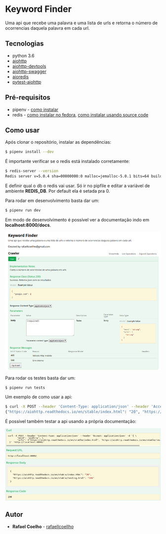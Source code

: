 # Keyword Finder 

Uma api que recebe uma palavra e uma lista de urls e retorna o número de ocorrencias daquela palavra em cada url.

## Tecnologias 

* python 3.6
* [aiohttp](https://aiohttp.readthedocs.io/en/stable/index.html)
* [aiohttp-devtools](https://github.com/aio-libs/aiohttp-devtools)
* [aiohttp-swagger](https://github.com/cr0hn/aiohttp-swagger)
* [aioredis](https://github.com/aio-libs/aioredis/)
* [pytest-aiohttp](https://github.com/aio-libs/pytest-aiohttp/)

## Pré-requisitos

* pipenv - [como instalar](https://pipenv.readthedocs.io/en/latest/install/#installing-pipenv)
* redis - [como instalar no fedora](https://computingforgeeks.com/how-to-install-redis-on-fedora-29-fedora-28/), [como instalar usando source code](https://redis.io/download)
 
## Como usar

Após clonar o repositório, instalar as dependências:

```bash
$ pipenv install --dev
```

É importante verificar se o redis está instalado corretamente:

```bash
$ redis-server --version
Redis server v=5.0.4 sha=00000000:0 malloc=jemalloc-5.0.1 bits=64 build=dffd4a7a8e0cd2aa
```

E definir qual o db o redis vai usar. Só ir no pipfile e editar a variável de ambiente __REDIS_DB__. Por default ela é setada pra 0. 

Para rodar em desenvolvimento basta dar um: 

```bash
$ pipenv run dev
```

Em modo de desenvolvimento é possível ver a documentação indo em __localhost:8000/docs__. 

<p align="center">
	<a href="">
		<img alt="docs" src="docs/imgs/01.png" width="600px">
	</a>
</p>

Para rodar os testes basta dar um:

```bash
$ pipenv run tests
```

Um exemplo de como usar a api: 

```bash
$ curl -X POST --header 'Content-Type: application/json' --header 'Accept: application/json' -d '{"word": "aiohttp", "urls": ["https://aiohttp.readthedocs.io/en/stable/index.html", "https://aiohttp.readthedocs.io/en/stable/testing.html"]}' 'http://localhost:8000/'
{"https://aiohttp.readthedocs.io/en/stable/index.html": "20", "https://aiohttp.readthedocs.io/en/stable/testing.html": "109"}
```

É possível também testar a api usando a própria documentação:

<p align="center">
	<a href="">
		<img alt="another docs" src="docs/imgs/02.png" width="600px">
	</a>
</p>

## Autor 

* **Rafael Coelho** - [rafaellcoellho](https://github.com/rafaellcoellho)
